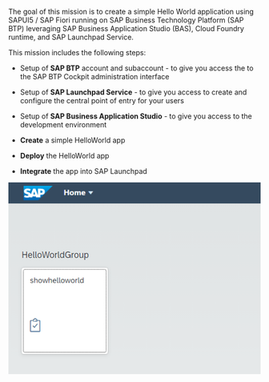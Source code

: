 The goal of this mission is to create a simple Hello World application using SAPUI5 / SAP Fiori running on SAP Business Technology Platform (SAP BTP) leveraging SAP Business Application Studio (BAS), Cloud Foundry runtime, and SAP Launchpad Service.

This mission includes the following steps:

* Setup of **SAP BTP** account and subaccount - to give you access the to the SAP BTP Cockpit administration interface

* Setup of **SAP Launchpad Service** - to give you access to create and configure the central point of entry for your users

* Setup of **SAP Business Application Studio** - to give you access to the development environment

* **Create** a simple HelloWorld app

* **Deploy** the HelloWorld app

* **Integrate** the app into SAP Launchpad

![](/images/Hello_World_app.png)

